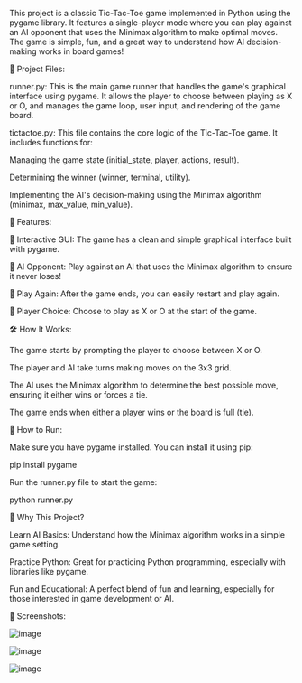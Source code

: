 This project is a classic Tic-Tac-Toe game implemented in Python using the pygame library. It features a single-player mode where you can play against an AI opponent that uses the Minimax algorithm to make optimal moves. The game is simple, fun, and a great way to understand how AI decision-making works in board games!

📂 Project Files:

runner.py: This is the main game runner that handles the game's graphical interface using pygame. It allows the player to choose between playing as X or O, and manages the game loop, user input, and rendering of the game board.

tictactoe.py: This file contains the core logic of the Tic-Tac-Toe game. It includes functions for:

Managing the game state (initial_state, player, actions, result).

Determining the winner (winner, terminal, utility).

Implementing the AI's decision-making using the Minimax algorithm (minimax, max_value, min_value).

🎯 Features:

🎨 Interactive GUI: The game has a clean and simple graphical interface built with pygame.

🤖 AI Opponent: Play against an AI that uses the Minimax algorithm to ensure it never loses!

🔄 Play Again: After the game ends, you can easily restart and play again.

🎲 Player Choice: Choose to play as X or O at the start of the game.

🛠️ How It Works:

The game starts by prompting the player to choose between X or O.

The player and AI take turns making moves on the 3x3 grid.

The AI uses the Minimax algorithm to determine the best possible move, ensuring it either wins or forces a tie.

The game ends when either a player wins or the board is full (tie).

🚀 How to Run:

Make sure you have pygame installed. You can install it using pip:


pip install pygame

Run the runner.py file to start the game:


python runner.py

🌟 Why This Project?

Learn AI Basics: Understand how the Minimax algorithm works in a simple game setting.

Practice Python: Great for practicing Python programming, especially with libraries like pygame.

Fun and Educational: A perfect blend of fun and learning, especially for those interested in game development or AI.

📸 Screenshots:

![image](https://github.com/user-attachments/assets/d4936a99-3189-4c10-9518-2d06901e8115)


![image](https://github.com/user-attachments/assets/0cb64562-bedd-4a9a-8b5d-b7e2fe9854c9)


![image](https://github.com/user-attachments/assets/ce64dd35-383c-4427-8f7a-9957021093e3)
